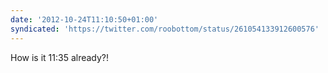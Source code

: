 ```yaml
---
date: '2012-10-24T11:10:50+01:00'
syndicated: 'https://twitter.com/roobottom/status/261054133912600576'
---
```

How is it 11:35 already?!
